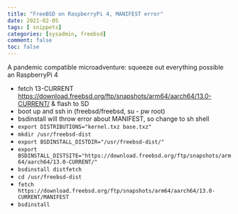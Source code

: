 ```yaml
---
title: "FreeBSD on RaspberryPi 4, MANIFEST error"
date: 2021-02-05
tags: [ snippets]
categories: [sysadmin, freebsd]
comment: false
toc: false
---
```

A pandemic compatible microadventure: squeeze out everything possible an RaspberryPi 4
<!-- more -->

* fetch 13-CURRENT https://download.freebsd.org/ftp/snapshots/arm64/aarch64/13.0-CURRENT/ & flash to SD
* boot up and ssh in (freebsd/freebsd, su - pw root)
* bsdinstall will throw error about MANIFEST, so change to sh shell
* `export DISTRIBUTIONS="kernel.txz base.txz"`
* `mkdir /usr/freebsd-dist`
* `export BSDINSTALL_DISTDIR="/usr/freebsd-dist/"`
* `export BSDINSTALL_DISTSITE="https://download.freebsd.org/ftp/snapshots/arm64/aarch64/13.0-CURRENT/"`
* `bsdinstall distfetch`
* `cd /usr/freebsd-dist`
* `fetch https://download.freebsd.org/ftp/snapshots/arm64/aarch64/13.0-CURRENT/MANIFEST`
* `bsdinstall`
